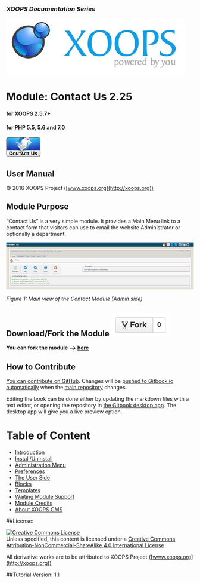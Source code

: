 ### _XOOPS Documentation Series_
![logoXoops.jpg](en/assets/logoXoops.jpg)

# Module: Contact Us  2.25
#### for XOOPS 2.5.7+
#### for PHP 5.5, 5.6 and 7.0
      
![logoModule.png](en/assets/logoModule.png)
 
## User Manual
  
© 2016 XOOPS Project ([www.xoops.org](http://xoops.org))        
  

## Module Purpose
 
“Contact Us” is a very simple module. It provides a Main Menu link to a contact form that visitors can use to email the website Administrator or optionally a department.
 
![Dashboard](en/assets/0_dashboard.PNG)

*Figure 1: Main view of the Contact Module (Admin side)*

## Download/Fork the Module ![](en/assets/forkit.PNG) 

**You can fork the module --> [here](https://github.com/XoopsModules25x/contact)** 

## How to Contribute

[You can contribute on GitHub](https://github.com/XoopsDocs/contact-tutorial). Changes will be [pushed to Gitbook.io automatically](https://www.gitbook.com/book/xoops/contact-tutorial/activity) when the [main repository](https://github.com/XoopsDocs/contact-tutorial) changes.

Editing the book can be done either by updating the markdown files with a text editor, or opening the repository in [the Gitbook desktop app](https://github.com/GitbookIO/editor/blob/master/README.md). The desktop app will give you a live preview option.

# Table of Content

* [Introduction](README.md)
* [Install/Uninstall](en/book/1install.md)
* [Administration Menu](en/book/2administration.md)
* [Preferences](en/book/3preferences.md)
* [The User Side](en/book/5userside.md)
* [Blocks](en/book/6blocks.md)
* [Templates](en/book/7templates.md)
* [Waiting Module Support](en/book/8waiting.md)
* [Module Credits](en/book/9credits.md)
* [About XOOPS CMS](en/book/10aboutxoops.md)

##License:

<a rel="license" href="http://creativecommons.org/licenses/by-nc-sa/4.0/"><img alt="Creative Commons License" style="border-width:0" src="https://i.creativecommons.org/l/by-nc-sa/4.0/88x31.png" /></a><br />Unless specified, this content is licensed under a <a rel="license" href="http://creativecommons.org/licenses/by-nc-sa/4.0/">Creative Commons Attribution-NonCommercial-ShareAlike 4.0 International License</a>.

All derivative works are to be attributed to XOOPS Project ([www.xoops.org](http://xoops.org))

##Tutorial Version: 1.1